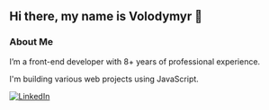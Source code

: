 ## Hi there, my name is Volodymyr  👋
### About Me
I’m a front-end developer with 8+ years of professional experience.

I'm building various web projects using JavaScript.

[![LinkedIn](https://img.shields.io/badge/linkedin-%230077B5.svg?style=for-the-badge&logo=linkedin&logoColor=white)](https://www.linkedin.com/in/lazy-dreamer/)
<!--
[![Twitter](https://img.shields.io/badge/Twitter-%231DA1F2.svg?style=for-the-badge&logo=Twitter&logoColor=white)](https://twitter.com/)
[![Gmail](https://img.shields.io/badge/Gmail-D14836?style=for-the-badge&logo=gmail&logoColor=white)](mailto:@gmail.com)
[![Telegram](https://img.shields.io/badge/Telegram-2CA5E0?style=for-the-badge&logo=telegram&logoColor=white)](https://t.me/username)
[![Instagram](https://img.shields.io/badge/Instagram-%23E4405F.svg?style=for-the-badge&logo=Instagram&logoColor=white)](https://www.instagram.com/)
[![Upwork](https://img.shields.io/badge/UpWork-6FDA44?style=for-the-badge&logo=Upwork&logoColor=white)](https://www.upwork.com/)
-->

<!--
**lazy-dreamer/lazy-dreamer** is a ✨ _special_ ✨ repository because its `README.md` (this file) appears on your GitHub profile.

Here are some ideas to get you started:

- 🔭 I’m currently working on ...
- 🌱 I’m currently learning ...
- 👯 I’m looking to collaborate on ...
- 🤔 I’m looking for help with ...
- 💬 Ask me about ...
- 📫 How to reach me: ...
- 😄 Pronouns: ...
- ⚡ Fun fact: ...
-->
